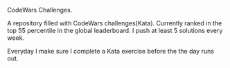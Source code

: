 CodeWars Challenges.


A repository filled with CodeWars challenges(Kata). Currently ranked in the top 55 percentile in the global leaderboard. I push at least 5 solutions every week.



Everyday I make sure I complete a Kata exercise before the the day runs out.
